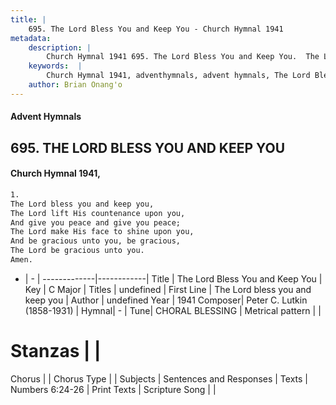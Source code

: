 ```yaml
---
title: |
    695. The Lord Bless You and Keep You - Church Hymnal 1941
metadata:
    description: |
        Church Hymnal 1941 695. The Lord Bless You and Keep You.  The Lord bless you and keep you, The Lord lift His countenance upon you, And give you peace and give you peace; The Lord make His face to shine upon you, And be gracious unto you, be gracious, The Lord be gracious unto you. Amen. 
    keywords:  |
        Church Hymnal 1941, adventhymnals, advent hymnals, The Lord Bless You and Keep You, The Lord bless you and keep you. 
    author: Brian Onang'o
---
```


#### Advent Hymnals
## 695. THE LORD BLESS YOU AND KEEP YOU
####  Church Hymnal 1941,

```txt
1.
The Lord bless you and keep you,
The Lord lift His countenance upon you,
And give you peace and give you peace;
The Lord make His face to shine upon you,
And be gracious unto you, be gracious,
The Lord be gracious unto you.
Amen.

```

- |   -  |
-------------|------------|
Title | The Lord Bless You and Keep You |
Key | C Major |
Titles | undefined |
First Line | The Lord bless you and keep you |
Author | undefined
Year | 1941
Composer| Peter C. Lutkin (1858-1931) |
Hymnal|  - |
Tune| CHORAL BLESSING |
Metrical pattern | |
# Stanzas |  |
Chorus |  |
Chorus Type |  |
Subjects | Sentences and Responses |
Texts | Numbers 6:24-26 |
Print Texts | 
Scripture Song |  |
    
